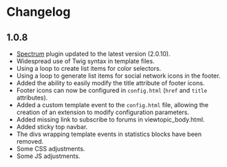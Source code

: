 # Changelog

## 1.0.8

* [Spectrum](https://github.com/seballot/spectrum) plugin updated to the latest version (2.0.10).
* Widespread use of Twig syntax in template files.
* Using a loop to create list items for color selectors.
* Using a loop to generate list items for social network icons in the footer.
* Added the ability to easily modify the title attribute of footer icons.
* Footer icons can now be configured in `config.html` (`href` and `title` attributes).
* Added a custom template event to the `config.html` file, allowing the creation of an extension to modify configuration parameters.
* Added missing link to subscribe to forums in viewtopic_body.html.
* Added sticky top navbar.
* The divs wrapping template events in statistics blocks have been removed.
* Some CSS adjustments.
* Some JS adjustments.
